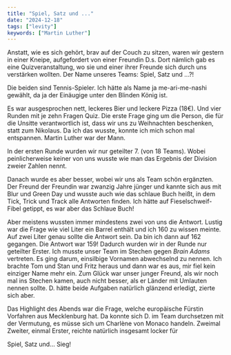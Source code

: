 ```yaml
---
title: "Spiel, Satz und ..."
date: "2024-12-18"
tags: ["levity"]
keywords: ["Martin Luther"]
---
```

Anstatt, wie es sich gehört, brav auf der Couch zu sitzen, waren wir gestern in einer Kneipe, aufgefordert von einer Freundin D.s. Dort nämlich gab es eine Quizveranstaltung, wo sie und einer ihrer Freunde sich durch uns verstärken wollten. Der Name unseres Teams: Spiel, Satz und ...?!

Die beiden sind Tennis-Spieler. Ich hätte als Name ja me-ari-me-nashi gewählt, da ja der Einäugige unter den Blinden König ist.

Es war ausgesprochen nett, leckeres Bier und leckere Pizza (18€). Und vier Runden mit je zehn Fragen Quiz. Die erste Frage ging um die Person, die für die Unsitte verantwortlich ist, dass wir uns zu Weihnachten beschenken, statt zum Nikolaus. Da ich das wusste, konnte ich mich schon mal entspannen. Martin Luther war der Mann. 

In der ersten Runde wurden wir nur geteilter 7. (von 18 Teams). Wobei peinlicherweise keiner von uns wusste wie man das Ergebnis der Division zweier Zahlen nennt. 

Danach wurde es aber besser, wobei wir uns als Team schön ergänzten. Der Freund der Freundin war zwanzig Jahre jünger und kannte sich aus mit Blur und Green Day und wusste auch wie das schlaue Buch heißt, in dem Tick, Trick und Track alle Antworten finden. Ich hätte auf Fieselschweif-Fibel getippt, es war aber das Schlaue Buch!

Aber meistens wussten immer mindestens zwei von uns die Antwort. Lustig war die Frage wie viel Liter ein Barrel enthält und ich 160 zu wissen meinte. Auf zwei Liter genau sollte die Antwort sein. Da bin ich dann auf 162 gegangen. Die Antwort war 159! Dadurch wurden wir in der Runde nur geteilter Erster. Ich musste unser Team im Stechen gegen *Brain Adams* vertreten. Es ging darum, einsilbige Vornamen abwechselnd zu nennen. Ich brachte Tom und Stan und Fritz heraus und dann war es aus, mir fiel kein einziger Name mehr ein. Zum Glück war unser junger Freund, als wir noch mal ins Stechen kamen, auch nicht besser, als er Länder mit Umlauten nennen sollte. D. hätte beide Aufgaben natürlich glänzend erledigt, zierte sich aber.

Das Highlight des Abends war die Frage, welche europäische Fürstin Vorfahren aus Mecklenburg hat. Da konnte sich D. im Team durchsetzen mit der Vermutung, es müsse sich um Charlène von Monaco handeln. Zweimal Zweiter, einmal Erster, reichte natürlich insgesamt locker für 

Spiel, Satz und... Sieg!

